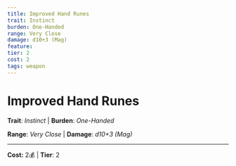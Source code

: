 ```yaml
---
title: Improved Hand Runes
trait: Instinct
burden: One-Handed
range: Very Close
damage: d10+3 (Mag)
feature: 
tier: 2
cost: 2
tags: weapon
---
```

# Improved Hand Runes

**Trait**: _Instinct_ | **Burden**: _One-Handed_

**Range**: _Very Close_ | **Damage**: _d10+3 (Mag)_

___
**Cost:** 2💰 | **Tier**: 2
